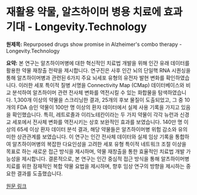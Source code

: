 # 재활용 약물, 알츠하이머 병용 치료에 효과 기대 - Longevity.Technology

**원제목:** Repurposed drugs show promise in Alzheimer's combo therapy - Longevity.Technology

**요약:** 본 연구는 알츠하이머병에 대한 혁신적인 치료법 개발을 위해 인간 유래 데이터를 활용한 약물 재창출 전략을 제시합니다.  연구진은 사후 인간 뇌의 단일핵 RNA 시퀀싱을 통해 알츠하이머병과 관련된 6가지 주요 뇌세포 유형의 유전자 발현 변화를 확인하였습니다. 이러한 세포 특이적 질병 서명을 Connectivity Map (CMap) 데이터베이스와 비교 분석하여 알츠하이머 관련 전사체 변화를 역전시킬 수 있는 화합물을 탐색하였습니다.  1,300개 이상의 약물을 스크리닝한 결과, 25개의 후보 물질이 도출되었고, 그 중 10개의 FDA 승인 약물이 100만 명 이상의 환자 데이터에서 실제 사용 기록을 가지고 있음을 확인했습니다.  특히, 레트로졸과 이리노테칸이라는 두 가지 약물이 각각 뉴런과 신경교 세포에서 전사체 변화를 역전시키는 상호 보완적인 효과를 보였습니다. 140만 명 이상의 65세 이상 환자 데이터 분석 결과, 해당 약물들은 알츠하이머병 위험 감소와 유의미한 상관관계를 보였습니다.  이 연구는 인간 전사체 데이터와 실제 임상 기록을 통합하여  알츠하이머병의 복잡한 다요인성을 고려한 세포 유형 특이적 네트워크 조절 이상을 목표로 하는 새로운 접근 방식을 제시하며,  약물 재창출을 통한 효율적인 치료법 개발 가능성을 제시합니다.  결론적으로, 본 연구는 인간 중심적 접근 방식을 통해 알츠하이머병 치료를 위한 잠재적인 복합 약물 요법을 제시하며, 향후 임상 연구의 방향을 제시하는 중요한 결과를 도출했습니다.

[원문 링크](https://longevity.technology/news/repurposed-drugs-show-promise-in-alzheimers-combination-therapy/)
